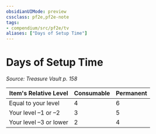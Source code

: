 ```yaml
---
obsidianUIMode: preview
cssclass: pf2e,pf2e-note
tags:
- compendium/src/pf2e/tv
aliases: ["Days of Setup Time"]
---
```

# Days of Setup Time  
*Source: Treasure Vault p. 158*  

| Item's Relative Level | Consumable | Permanent |
|-----------------------|------------|-----------|
| Equal to your level | 4 | 6 |
| Your level –1 or –2 | 3 | 5 |
| Your level –3 or lower | 2 | 4 |